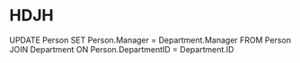 # HDJH
UPDATE Person
SET Person.Manager = Department.Manager
FROM Person
JOIN Department ON Person.DepartmentID = Department.ID
